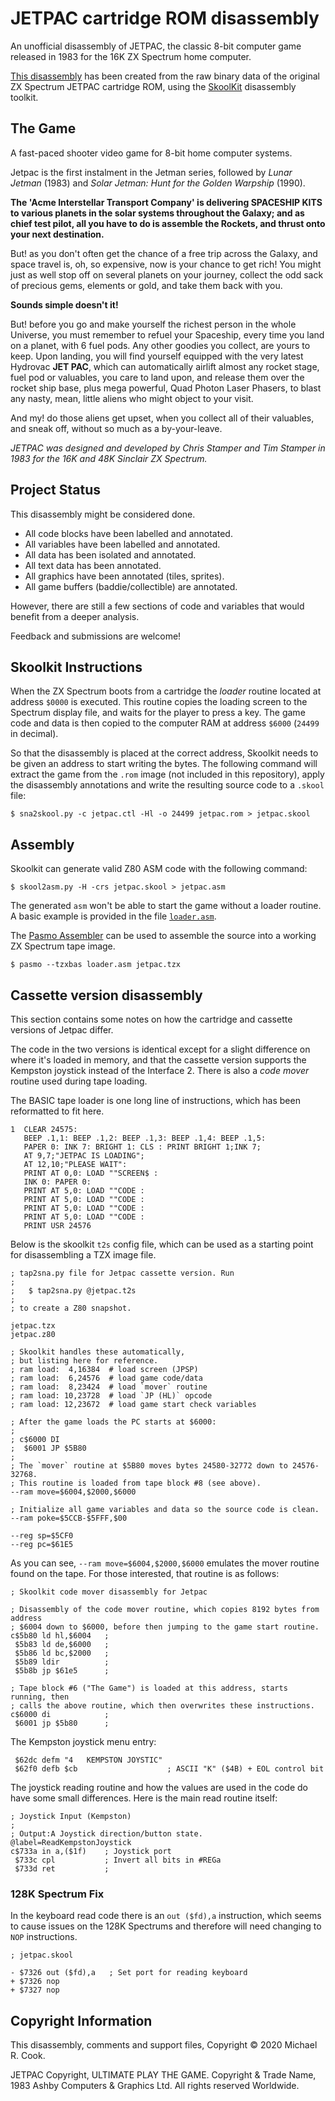 # JETPAC cartridge ROM disassembly

An unofficial disassembly of JETPAC, the classic 8-bit computer game released
in 1983 for the 16K ZX Spectrum home computer.

[This disassembly](https://github.com/mrcook/jetpac-disassembly) has been
created from the raw binary data of the original ZX Spectrum JETPAC
cartridge ROM, using the [SkoolKit](http://skoolkit.ca) disassembly toolkit.


## The Game

A fast-paced shooter video game for 8-bit home computer systems.

Jetpac is the first instalment in the Jetman series, followed by _Lunar Jetman_
(1983) and _Solar Jetman: Hunt for the Golden Warpship_ (1990).


  **The 'Acme Interstellar Transport Company' is delivering
  SPACESHIP KITS  to various planets in the solar systems
  throughout the Galaxy; and as chief test pilot, all you
  have to do is assemble the Rockets, and thrust onto your
  next destination.**

  But! as you don't often get the chance of a free trip across the
  Galaxy, and space travel is, oh, so expensive, now is your
  chance to get rich! You might just as well stop off on several
  planets on your journey, collect the odd sack of precious gems,
  elements or gold, and take them back with you.

  **Sounds simple doesn't it!**

  But! before you go and make yourself the richest person in the
  whole Universe, you must remember to refuel your Spaceship,
  every time you land on a planet, with 6 fuel pods. Any other
  goodies you collect, are yours to keep. Upon landing, you will
  find yourself equipped with the very latest Hydrovac **JET PAC**,
  which can automatically airlift almost any rocket stage, fuel
  pod or valuables, you care to land upon, and release them over
  the rocket ship base, plus mega powerful, Quad Photon Laser
  Phasers, to blast any nasty, mean, little aliens who might
  object to your visit.

  And my! do those aliens get upset, when you collect all of their
  valuables, and sneak off, without so much as a by-your-leave.


_JETPAC was designed and developed by Chris Stamper and Tim Stamper in 1983 for
the 16K and 48K Sinclair ZX Spectrum._


## Project Status

This disassembly might be considered done.

- All code blocks have been labelled and annotated.
- All variables have been labelled and annotated.
- All data has been isolated and annotated.
- All text data has been annotated.
- All graphics have been annotated (tiles, sprites).
- All game buffers (baddie/collectible) are annotated.

However, there are still a few sections of code and variables that would
benefit from a deeper analysis.

Feedback and submissions are welcome!


## Skoolkit Instructions

When the ZX Spectrum boots from a cartridge the _loader_ routine located at
address `$0000` is executed. This routine copies the loading screen to the
Spectrum display file, and waits for the player to press a key. The game code
and data is then copied to the computer RAM at address `$6000`
(`24499` in decimal).

So that the disassembly is placed at the correct address, Skoolkit needs to be
given an address to start writing the bytes. The following command will extract
the game from the `.rom` image (not included in this repository), apply the
disassembly annotations and write the resulting source code to a `.skool` file:

    $ sna2skool.py -c jetpac.ctl -Hl -o 24499 jetpac.rom > jetpac.skool


## Assembly

Skoolkit can generate valid Z80 ASM code with the following command:

    $ skool2asm.py -H -crs jetpac.skool > jetpac.asm

The generated `asm` won't be able to start the game without a loader routine.
A basic example is provided in the file
[`loader.asm`](https://github.com/mrcook/jetpac-disassembly/blob/master/loader.asm).

The [Pasmo Assembler](http://pasmo.speccy.org/) can be used to assemble the
source into a working ZX Spectrum tape image.

    $ pasmo --tzxbas loader.asm jetpac.tzx


## Cassette version disassembly

This section contains some notes on how the cartridge and cassette versions of
Jetpac differ.

The code in the two versions is identical except for a slight difference on
where it's loaded in memory, and that the cassette version supports the
Kempston joystick instead of the Interface 2. There is also a _code mover_
routine used during tape loading.

The BASIC tape loader is one long line of instructions, which has been
reformatted to fit here.

```
1  CLEAR 24575:
   BEEP .1,1: BEEP .1,2: BEEP .1,3: BEEP .1,4: BEEP .1,5:
   PAPER 0: INK 7: BRIGHT 1: CLS : PRINT BRIGHT 1;INK 7;
   AT 9,7;"JETPAC IS LOADING";
   AT 12,10;"PLEASE WAIT":
   PRINT AT 0,0: LOAD ""SCREEN$ :
   INK 0: PAPER 0:
   PRINT AT 5,0: LOAD ""CODE :
   PRINT AT 5,0: LOAD ""CODE :
   PRINT AT 5,0: LOAD ""CODE :
   PRINT AT 5,0: LOAD ""CODE :
   PRINT USR 24576
```

Below is the skoolkit `t2s` config file, which can be used as a starting point
for disassembling a TZX image file.

```
; tap2sna.py file for Jetpac cassette version. Run
;
;   $ tap2sna.py @jetpac.t2s
;
; to create a Z80 snapshot.

jetpac.tzx
jetpac.z80

; Skoolkit handles these automatically,
; but listing here for reference.
; ram load:  4,16384  # load screen (JPSP)
; ram load:  6,24576  # load game code/data
; ram load:  8,23424  # load `mover` routine
; ram load: 10,23728  # load `JP (HL)` opcode
; ram load: 12,23672  # load game start check variables

; After the game loads the PC starts at $6000:
;
; c$6000 DI
;  $6001 JP $5B80
;
; The `mover` routine at $5B80 moves bytes 24580-32772 down to 24576-32768.
; This routine is loaded from tape block #8 (see above).
--ram move=$6004,$2000,$6000

; Initialize all game variables and data so the source code is clean.
--ram poke=$5CCB-$5FFF,$00

--reg sp=$5CF0
--reg pc=$61E5
```

As you can see, `--ram move=$6004,$2000,$6000` emulates the mover routine
found on the tape. For those interested, that routine is as follows:

```
; Skoolkit code mover disassembly for Jetpac

; Disassembly of the code mover routine, which copies 8192 bytes from address
; $6004 down to $6000, before then jumping to the game start routine.
c$5b80 ld hl,$6004   ;
 $5b83 ld de,$6000   ;
 $5b86 ld bc,$2000   ;
 $5b89 ldir          ;
 $5b8b jp $61e5      ;

; Tape block #6 ("The Game") is loaded at this address, starts running, then
; calls the above routine, which then overwrites these instructions.
c$6000 di            ;
 $6001 jp $5b80      ;
```

The Kempston joystick menu entry:

```
 $62dc defm "4   KEMPSTON JOYSTIC"
 $62f0 defb $cb                    ; ASCII "K" ($4B) + EOL control bit
```

The joystick reading routine and how the values are used in the code do have
some small differences. Here is the main read routine itself:

```
; Joystick Input (Kempston)
;
; Output:A Joystick direction/button state.
@label=ReadKempstonJoystick
c$733a in a,($1f)    ; Joystick port
 $733c cpl           ; Invert all bits in #REGa
 $733d ret           ;

```


### 128K Spectrum Fix

In the keyboard read code there is an `out ($fd),a` instruction, which seems to
cause issues on the 128K Spectrums and therefore will need changing to `NOP`
instructions.

```
; jetpac.skool

- $7326 out ($fd),a   ; Set port for reading keyboard
+ $7326 nop
+ $7327 nop
```


## Copyright Information

This disassembly, comments and support files, Copyright © 2020 Michael R. Cook.

JETPAC Copyright, ULTIMATE PLAY THE GAME. Copyright & Trade Name, 1983 Ashby Computers & Graphics Ltd. All rights reserved Worldwide.
